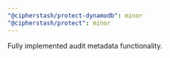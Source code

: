 ```yaml
---
"@cipherstash/protect-dynamodb": minor
"@cipherstash/protect": minor
---
```


Fully implemented audit metadata functionality.
